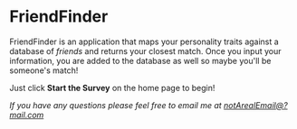 # FriendFinder

FriendFinder is an application that maps your personality traits against a database of *friends* and returns your closest match. Once you input your information, you are added to the database as well so maybe you'll be someone's match!

Just click **Start the Survey** on the home page to begin!

*If you have any questions please feel free to email me at [notArealEmail@?mail.com](http://www.masswerk.at/googleBBS/)*